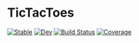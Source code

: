 # TicTacToes

[![Stable](https://img.shields.io/badge/docs-stable-blue.svg)](https://D-Se.github.io/TicTacToes.jl/stable/)
[![Dev](https://img.shields.io/badge/docs-dev-blue.svg)](https://D-Se.github.io/TicTacToes.jl/dev/)
[![Build Status](https://github.com/D-Se/TicTacToes.jl/actions/workflows/CI.yml/badge.svg?branch=main)](https://github.com/D-Se/TicTacToes.jl/actions/workflows/CI.yml?query=branch%3Amain)
[![Coverage](https://codecov.io/gh/D-Se/TicTacToes.jl/branch/main/graph/badge.svg)](https://codecov.io/gh/D-Se/TicTacToes.jl)
